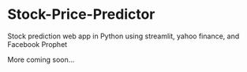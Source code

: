 # Stock-Price-Predictor
Stock prediction web app in Python using streamlit, yahoo finance, and Facebook Prophet

More coming soon...

